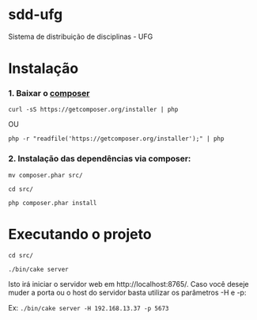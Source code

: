 # sdd-ufg
Sistema de distribuição de disciplinas - UFG

# Instalação

### 1. Baixar o [composer](https://getcomposer.org/doc/00-intro.md)

`curl -sS https://getcomposer.org/installer | php`

OU

`php -r "readfile('https://getcomposer.org/installer');" | php`

### 2. Instalação das dependências via composer:

`mv composer.phar src/`

`cd src/`

`php composer.phar install`

# Executando o projeto

`cd src/`

`./bin/cake server`

Isto irá iniciar o servidor web em http://localhost:8765/. Caso você deseje muder a porta ou o host do servidor basta utilizar os parâmetros -H e -p:

Ex: `./bin/cake server -H 192.168.13.37 -p 5673`
